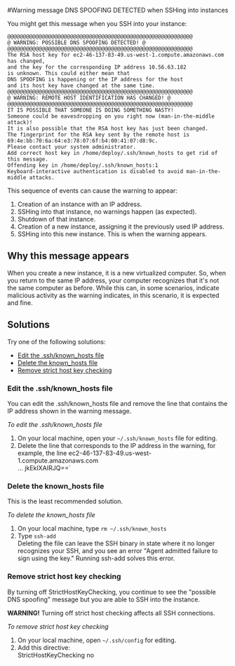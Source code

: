 #Warning message DNS SPOOFING DETECTED when SSHing into instances

You might get this message when you SSH into your instance:

    @@@@@@@@@@@@@@@@@@@@@@@@@@@@@@@@@@@@@@@@@@@@@@@@@@@@@@@@@@@ 
    @ WARNING: POSSIBLE DNS SPOOFING DETECTED! @ 
    @@@@@@@@@@@@@@@@@@@@@@@@@@@@@@@@@@@@@@@@@@@@@@@@@@@@@@@@@@@ 
    The RSA host key for ec2-46-137-83-49.us-west-1.compute.amazonaws.com has changed, 
    and the key for the corresponding IP address 10.56.63.182 
    is unknown. This could either mean that 
    DNS SPOOFING is happening or the IP address for the host 
    and its host key have changed at the same time. 
    @@@@@@@@@@@@@@@@@@@@@@@@@@@@@@@@@@@@@@@@@@@@@@@@@@@@@@@@@@@ 
    @ WARNING: REMOTE HOST IDENTIFICATION HAS CHANGED! @ 
    @@@@@@@@@@@@@@@@@@@@@@@@@@@@@@@@@@@@@@@@@@@@@@@@@@@@@@@@@@@ 
    IT IS POSSIBLE THAT SOMEONE IS DOING SOMETHING NASTY! 
    Someone could be eavesdropping on you right now (man-in-the-middle attack)! 
    It is also possible that the RSA host key has just been changed. 
    The fingerprint for the RSA key sent by the remote host is 
    69:4e:bb:70:6a:64:e3:78:07:6f:b4:00:41:07:d8:9c. 
    Please contact your system administrator. 
    Add correct host key in /home/deploy/.ssh/known_hosts to get rid of this message. 
    Offending key in /home/deploy/.ssh/known_hosts:1 
    Keyboard-interactive authentication is disabled to avoid man-in-the-middle attacks.

This sequence of events can cause the warning to appear:

1. Creation of an instance with an IP address.
2. SSHing into that instance, no warnings happen (as expected).
3. Shutdown of that instance.
4. Creation of a new instance, assigning it the previously used IP address.
5. SSHing into this new instance. This is when the warning appears.

## Why this message appears

When you create a new instance, it is a new virtualized computer.  So, when you return to the same IP address, your computer recognizes that it's not the same computer as before.  While this can, in some scenarios, indicate malicious activity as the warning indicates, in this scenario, it is expected and fine.

## Solutions

Try one of the following solutions:

* [Edit the .ssh/known_hosts file][6]  
* [Delete the known_hosts file][7]
* [Remove strict host key checking][5]  


<h3 id="topic6">Edit the .ssh/known_hosts file</h3>
You can edit the .ssh/known_hosts file and remove the line that contains the IP address shown in the warning message.

*To edit the .ssh/known_hosts file*  
  
1. On your local machine, open your `~/.ssh/known_hosts` file for editing.  
2. Delete the line that corresponds to the IP address in the warning, for example, the line 
        ec2-46-137-83-49.us-west-1.compute.amazonaws.com  
        ...
        jkEkIXAIRJQ==`

<h3 id="topic7">Delete the known_hosts file</h3>
This is the least recommended solution.   

*To delete the known_hosts file*  
   
1. On your local machine, type `rm ~/.ssh/known_hosts`  
2. Type `ssh-add`  
    Deleting the file can leave the SSH binary in state where it no longer recognizes your SSH, and you see an error "Agent admitted failure to sign using the key." Running ssh-add solves this error. 

<!-- Do we recommend a passphrase? I kinda think that we don't. -->

<h3 id="topic5"> Remove strict host key checking</h3>

By turning off StrictHostKeyChecking, you continue to see the "possible DNS spoofing" message but you are able to SSH into the instance. 

**WARNING!** Turning off strict host checking affects all SSH connections. 

*To remove strict host key checking*  

1. On your local machine, open `~/.ssh/config` for editing.  
2. Add this directive:  
        StrictHostKeyChecking no

[1]: #topic1        "topic1"
[2]: #topic2        "topic2"
[3]: #topic3        "topic3"
[4]: #topic4        "topic4"
[5]: #topic5        "topic5"
[6]: #topic6        "topic6"
[7]: #topic7        "topic7"
    